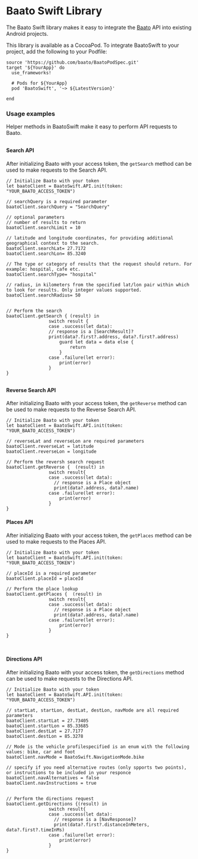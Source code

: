 # Baato Swift Library

<div style="max-width:600px;">

The Baato Swift library makes it easy to integrate the [Baato](https://baato.io) API into existing Android projects.

This library is available as a CocoaPod. To integrate BaatoSwift to your project, add the following to your Podfile:

</div>

<pre><code class="language-swift">source 'https://github.com/baato/BaatoPodSpec.git'
target '${YourApp}' do
  use_frameworks!

  # Pods for ${YourApp}
  pod 'BaatoSwift', '~> ${LatestVersion}'
  
end
</code></pre>


### Usage examples

Helper methods in BaatoSwift make it easy to perform API requests to Baato.

<div style="max-width:600px; margin-top:30px; ">

#### Search API

After initializing Baato with your access token, the `getSearch` method can be used to make requests to the Search API.

</div>

<pre><code class="language-swift">// Initialize Baato with your token
let baatoClient = BaatoSwift.API.init(token: "YOUR_BAATO_ACCESS_TOKEN")

// searchQuery is a required parameter
baatoClient.searchQuery = "SearchQuery"

// optional parameters
// number of results to return 
baatoClient.searchLimit = 10

// latitude and longitude coordinates, for providing additional geographical context to the search. 
baatoClient.searchLat= 27.7172 
baatoClient.searchLon= 85.3240 

// The type or category of results that the request should return. For example: hospital, cafe etc.
baatoClient.searchType= "hospital"

// radius, in kilometers from the specified lat/lon pair within which to look for results. Only integer values supported.
baatoClient.searchRadius= 50 


// Perform the search
baatoClient.getSearch { (result) in
                switch result {
                case .success(let data):
                // response is a [SearchResult]? 
                print(data?.first?.address, data?.first?.address)
                    guard let data = data else {
                        return
                    }                    
                case .failure(let error):
                    print(error)
                }
}
</code></pre>


<div style="max-width:600px; margin-top:30px; ">

#### Reverse Search API

After initializing Baato with your access token, the `getReverse` method can be used to make requests to the Reverse Search API.

</div>

<pre><code class="language-swift">// Initialize Baato with your token
let baatoClient = BaatoSwift.API.init(token: "YOUR_BAATO_ACCESS_TOKEN")

// reverseLat and reverseLon are required parameters
baatoClient.reverseLat = latitude
baatoClient.reverseLon = longitude

// Perform the reversh search request
baatoClient.getReverse {  (result) in
                switch result{
                case .success(let data):
                  // response is a Place object
                  print(data?.address, data?.name)
                case .failure(let error):
                    print(error)
                }
}
</code></pre>


#### Places API

After initializing Baato with your access token, the `getPlaces` method can be used to make requests to the Places API.

</div>

<pre><code class="language-swift">// Initialize Baato with your token
let baatoClient = BaatoSwift.API.init(token: "YOUR_BAATO_ACCESS_TOKEN")

// placeId is a required parameter
baatoClient.placeId = placeId

// Perform the place lookup
baatoClient.getPlaces {  (result) in
                switch result{
                case .success(let data):
                  // response is a Place object
                  print(data?.address, data?.name)
                case .failure(let error):
                    print(error)
                }
}
      

</code></pre>

#### Directions API

After initializing Baato with your access token, the `getDirections` method can be used to make requests to the Directions API.

</div>

<pre><code class="language-swift">// Initialize Baato with your token
let baatoClient = BaatoSwift.API.init(token: "YOUR_BAATO_ACCESS_TOKEN")

// startLat, startLon, destLat, destLon, navMode are all required parameters
baatoClient.startLat = 27.73405
baatoClient.startLon = 85.33685
baatoClient.destLat = 27.7177
baatoClient.destLon = 85.3278

// Mode is the vehicle profilespecified is an enum with the following values: bike, car and foot
baatoClient.navMode = BaatoSwift.NavigationMode.bike

// specify if you need alternative routes (only spports two points), or instructions to be included in your responce 
baatoClient.navAlternatives = false
baatoClient.navInstructions = true


// Perform the directions request
baatoClient.getDirections {(result) in
                switch result{
                case .success(let data):
                  // response is a [NavResponse]?
                  print(data?.first?.distanceInMeters, data?.first?.timeInMs)
                case .failure(let error):
                    print(error)
                }
}
</code></pre>
